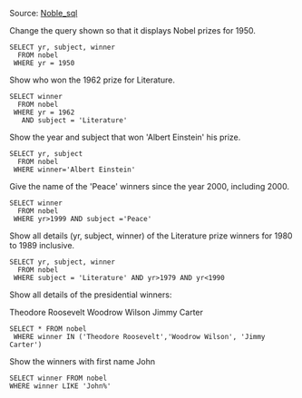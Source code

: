 Source: [Noble_sql](http://sqlzoo.net/wiki/SELECT_from_Nobel_Tutorial)

Change the query shown so that it displays Nobel prizes for 1950.
```
SELECT yr, subject, winner
  FROM nobel
 WHERE yr = 1950
```

Show who won the 1962 prize for Literature.
```
SELECT winner
  FROM nobel
 WHERE yr = 1962
   AND subject = 'Literature'
```

Show the year and subject that won 'Albert Einstein' his prize.
```
SELECT yr, subject
  FROM nobel
 WHERE winner='Albert Einstein'
```

Give the name of the 'Peace' winners since the year 2000, including 2000.
```
SELECT winner
  FROM nobel
 WHERE yr>1999 AND subject ='Peace'
```

Show all details (yr, subject, winner) of the Literature prize winners for 1980 to 1989 inclusive.
```
SELECT yr, subject, winner
  FROM nobel
 WHERE subject = 'Literature' AND yr>1979 AND yr<1990
```

Show all details of the presidential winners:

Theodore Roosevelt
Woodrow Wilson
Jimmy Carter
```
SELECT * FROM nobel
 WHERE winner IN ('Theodore Roosevelt','Woodrow Wilson', 'Jimmy Carter')
```

Show the winners with first name John
```
SELECT winner FROM nobel 
WHERE winner LIKE 'John%'
```

